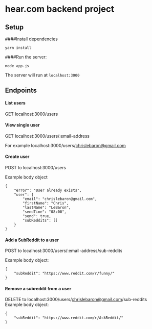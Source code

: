 # hear.com backend project

## Setup
####Install dependencies

`yarn install`

####Run the server:

`node app.js`

The server will run at `localhost:3000`

## Endpoints

#### List users
GET localhost:3000/users

#### View single user
GET localhost:3000/users/:email-address

For example
localhost:3000/users/chrislebaron@gmail.com

#### Create user
POST to localhost:3000/users

Example body object
```
{
    "error": "User already exists",
    "user": {
        "email": "chrislebaron@gmail.com",
        "firstName": "Chris",
        "lastName": "LeBaron",
        "sendTime": "08:00",
        "send": true,
        "subReddits": []
    }
}
```

#### Add a SubReddit to a user
POST to localhost:3000/users/:email-address/sub-reddits

Example body object:
```
{
    "subReddit": "https://www.reddit.com/r/funny/"
}
```

#### Remove a subreddit from a user
DELETE to localhost:3000/users/chrislebaron@gmail.com/sub-reddits
Example body object:
```
{
    "subReddit": "https://www.reddit.com/r/AskReddit/"
}
```

